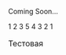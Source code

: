 Coming Soon...
<html>
<head>
</head>
<body>
<table>
<Caption> Тестовая
</Caption>
<tr> 1 2 3 5 4 3 2 1
</tr>
</body>
</html>
